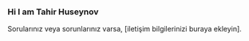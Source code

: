### Hi I am Tahir Huseynov 


Sorularınız veya sorunlarınız varsa, [iletişim bilgilerinizi buraya ekleyin].
